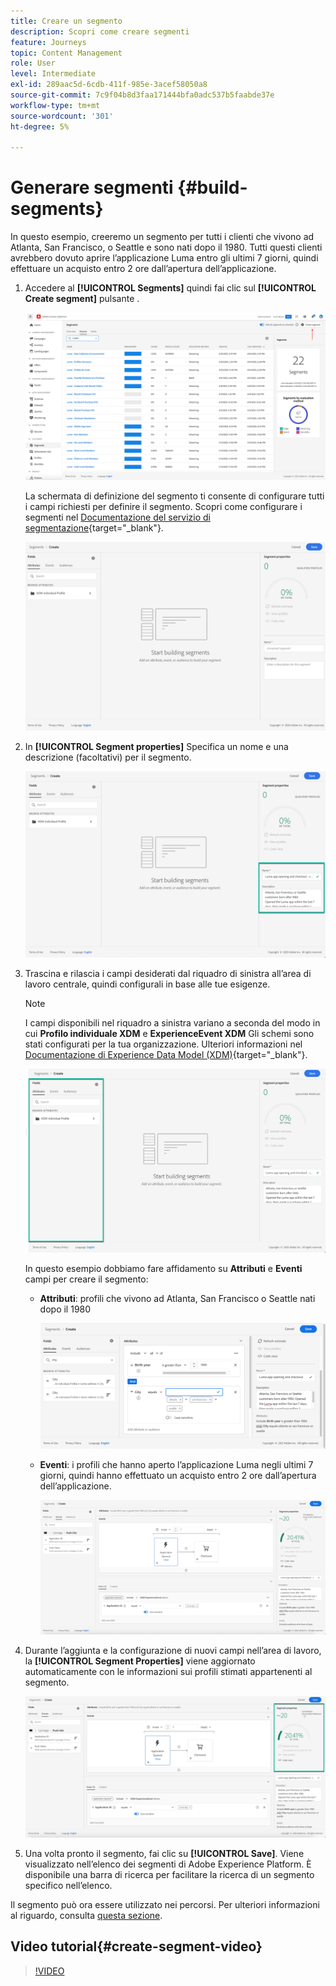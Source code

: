 ```yaml
---
title: Creare un segmento
description: Scopri come creare segmenti
feature: Journeys
topic: Content Management
role: User
level: Intermediate
exl-id: 289aac5d-6cdb-411f-985e-3acef58050a8
source-git-commit: 7c9f04b8d3faa171444bfa0adc537b5faabde37e
workflow-type: tm+mt
source-wordcount: '301'
ht-degree: 5%

---
```


# Generare segmenti {#build-segments}

In questo esempio, creeremo un segmento per tutti i clienti che vivono ad Atlanta, San Francisco, o Seattle e sono nati dopo il 1980. Tutti questi clienti avrebbero dovuto aprire l’applicazione Luma entro gli ultimi 7 giorni, quindi effettuare un acquisto entro 2 ore dall’apertura dell’applicazione.

1. Accedere al **[!UICONTROL Segments]** quindi fai clic sul **[!UICONTROL Create segment]** pulsante .

   ![](assets/create-segment.png)

   La schermata di definizione del segmento ti consente di configurare tutti i campi richiesti per definire il segmento. Scopri come configurare i segmenti nel [Documentazione del servizio di segmentazione](https://experienceleague.adobe.com/docs/experience-platform/segmentation/ui/overview.html){target=&quot;_blank&quot;}.

   ![](assets/segment-builder.png)

1. In **[!UICONTROL Segment properties]** Specifica un nome e una descrizione (facoltativi) per il segmento.

   ![](assets/segment-properties.png)

1. Trascina e rilascia i campi desiderati dal riquadro di sinistra all’area di lavoro centrale, quindi configurali in base alle tue esigenze.

   >[!NOTE]
   >
   >I campi disponibili nel riquadro a sinistra variano a seconda del modo in cui **Profilo individuale XDM** e **ExperienceEvent XDM** Gli schemi sono stati configurati per la tua organizzazione.  Ulteriori informazioni nel [Documentazione di Experience Data Model (XDM)](https://experienceleague.adobe.com/docs/experience-platform/xdm/home.html?lang=it){target=&quot;_blank&quot;}.

   ![](assets/drag-fields.png)

   In questo esempio dobbiamo fare affidamento su **Attributi** e **Eventi** campi per creare il segmento:

   * **Attributi**: profili che vivono ad Atlanta, San Francisco o Seattle nati dopo il 1980

      ![](assets/add-attributes.png)

   * **Eventi**: i profili che hanno aperto l’applicazione Luma negli ultimi 7 giorni, quindi hanno effettuato un acquisto entro 2 ore dall’apertura dell’applicazione.

      ![](assets/add-events.png)

1. Durante l’aggiunta e la configurazione di nuovi campi nell’area di lavoro, la **[!UICONTROL Segment Properties]** viene aggiornato automaticamente con le informazioni sui profili stimati appartenenti al segmento.

   ![](assets/segment-estimate.png)

1. Una volta pronto il segmento, fai clic su **[!UICONTROL Save]**. Viene visualizzato nell’elenco dei segmenti di Adobe Experience Platform. È disponibile una barra di ricerca per facilitare la ricerca di un segmento specifico nell’elenco.

Il segmento può ora essere utilizzato nei percorsi. Per ulteriori informazioni al riguardo, consulta [questa sezione](../segment/about-segments.md).

## Video tutorial{#create-segment-video}

>[!VIDEO](https://video.tv.adobe.com/v/334281?quality=12)
